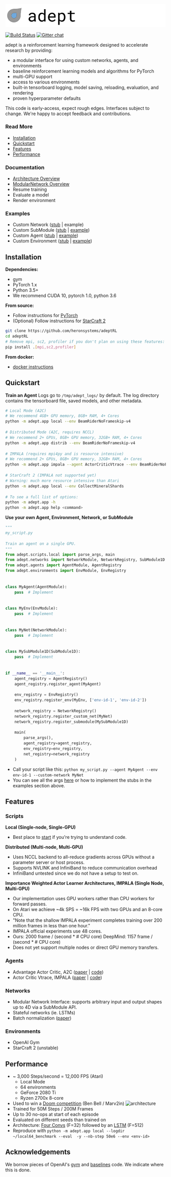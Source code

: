 ![banner](images/banner.png)

[![Build Status](http://ci.heronsystems.com:12345/buildStatus/icon?job=adeptRL/master)](http://ci.heronsystems.com:12345/job/adeptRL/job/master/)
[![Gitter chat](https://badges.gitter.im/adeptRL.png)](https://gitter.im/adeptRL/Lobby)

adept is a reinforcement learning framework designed to accelerate research 
by providing:
* a modular interface for using custom networks, agents, and environments
* baseline reinforcement learning models and algorithms for PyTorch
* multi-GPU support
* access to various environments
* built-in tensorboard logging, model saving, reloading, evaluation, and 
rendering
* proven hyperparameter defaults

This code is early-access, expect rough edges. Interfaces subject to change. 
We're happy to accept feedback and contributions.

### Read More
* [Installation](#installation)
* [Quickstart](#quickstart)
* [Features](#features)
* [Performance](#performance)

### Documentation
* [Architecture Overview](docs/api_overview.md)
* [ModularNetwork Overview](docs/modular_network.md)
* Resume training
* Evaluate a model
* Render environment

### Examples
* Custom Network ([stub](examples/custom_network_stub.py) | example)
* Custom SubModule ([stub](examples/custom_submodule_stub.py) | [example](adept/networks/net1d/lstm.py))
* Custom Agent ([stub](examples/custom_agent_stub.py) | [example](adept/agents/actor_critic.py))
* Custom Environment ([stub](examples/custom_environment_stub.py) | [example](adept/environments/openai_gym.py))

## Installation
**Dependencies:**
* gym
* PyTorch 1.x
* Python 3.5+
* We recommend CUDA 10, pytorch 1.0, python 3.6

**From source:**
* Follow instructions for [PyTorch](https://pytorch.org/)
* (Optional) Follow instructions for 
[StarCraft 2](https://github.com/Blizzard/s2client-proto#downloads)
```bash
git clone https://github.com/heronsystems/adeptRL
cd adeptRL
# Remove mpi, sc2, profiler if you don't plan on using these features:
pip install .[mpi,sc2,profiler]
```

**From docker:**
* [docker instructions](./docker/)

## Quickstart
**Train an Agent**
Logs go to `/tmp/adept_logs/` by default. The log directory contains the 
tensorboard file, saved models, and other metadata.

```bash
# Local Mode (A2C)
# We recommend 4GB+ GPU memory, 8GB+ RAM, 4+ Cores
python -m adept.app local --env BeamRiderNoFrameskip-v4

# Distributed Mode (A2C, requires NCCL)
# We recommend 2+ GPUs, 8GB+ GPU memory, 32GB+ RAM, 4+ Cores
python -m adept.app distrib --env BeamRiderNoFrameskip-v4

# IMPALA (requires mpi4py and is resource intensive)
# We recommend 2+ GPUs, 8GB+ GPU memory, 32GB+ RAM, 4+ Cores
python -m adept.app impala --agent ActorCriticVtrace --env BeamRiderNoFrameskip-v4

# StarCraft 2 (IMPALA not supported yet)
# Warning: much more resource intensive than Atari
python -m adept.app local --env CollectMineralShards

# To see a full list of options:
python -m adept.app -h
python -m adept.app help <command>
```

**Use your own Agent, Environment, Network, or SubModule**  
```python
"""
my_script.py

Train an agent on a single GPU.
"""
from adept.scripts.local import parse_args, main
from adept.networks import NetworkModule, NetworkRegistry, SubModule1D
from adept.agents import AgentModule, AgentRegistry
from adept.environments import EnvModule, EnvRegistry


class MyAgent(AgentModule):
    pass  # Implement


class MyEnv(EnvModule):
    pass  # Implement


class MyNet(NetworkModule):
    pass  # Implement


class MySubModule1D(SubModule1D):
    pass  # Implement


if __name__ == '__main__':
    agent_registry = AgentRegistry()
    agent_registry.register_agent(MyAgent)
    
    env_registry = EnvRegistry()
    env_registry.register_env(MyEnv, ['env-id-1', 'env-id-2'])
    
    network_registry = NetworkRegistry()
    network_registry.register_custom_net(MyNet)
    network_registry.register_submodule(MySubModule1D)
    
    main(
        parse_args(),
        agent_registry=agent_registry,
        env_registry=env_registry,
        net_registry=network_registry
    )
```
* Call your script like this: `python my_script.py --agent MyAgent --env 
env-id-1 --custom-network MyNet`
* You can see all the args [here](adept/scripts/local.py) or how to implement
 the stubs in the examples section above.

## Features
### Scripts
**Local (Single-node, Single-GPU)**
* Best place to [start](adept/scripts/local.py) if you're trying to understand code.

**Distributed (Multi-node, Multi-GPU)**
* Uses NCCL backend to all-reduce gradients across GPUs without a parameter 
server or host process.
* Supports NVLINK and InfiniBand to reduce communication overhead
* InfiniBand untested since we do not have a setup to test on.

**Importance Weighted Actor Learner Architectures, IMPALA (Single Node, Multi-GPU)**
* Our implementation uses GPU workers rather than CPU workers for forward 
passes.
* On Atari we achieve ~4k SPS = ~16k FPS with two GPUs and an 8-core CPU.
* "Note that the shallow IMPALA experiment completes training over 200 
million frames in less than one hour."
* IMPALA official experiments use 48 cores.
* Ours: 2000 frame / (second * # CPU core) DeepMind: 1157 frame / (second * # CPU core)
* Does not yet support multiple nodes or direct GPU memory transfers.

### Agents
* Advantage Actor Critic, A2C ([paper](https://arxiv.org/pdf/1708.05144.pdf) | [code](adept/agents/actor_critic.py))
* Actor Critic Vtrace, IMPALA ([paper](https://arxiv.org/pdf/1802.01561.pdf) | [code](https://arxiv.org/pdf/1802.01561.pdf))

### Networks
* Modular Network Interface: supports arbitrary input and output shapes up to
 4D via a SubModule API.
* Stateful networks (ie. LSTMs)
* Batch normalization ([paper](https://arxiv.org/pdf/1502.03167.pdf))

### Environments
* OpenAI Gym
* StarCraft 2 (unstable)

## Performance
* ~ 3,000 Steps/second = 12,000 FPS (Atari)
  * Local Mode
  * 64 environments
  * GeForce 2080 Ti
  * Ryzen 2700x 8-core
* Used to win a 
[Doom competition](https://www.crowdai.org/challenges/visual-doom-ai-competition-2018-track-2) 
(Ben Bell / Marv2in)
![architecture](images/benchmark.png)
* Trained for 50M Steps / 200M Frames
* Up to 30 no-ops at start of each episode
* Evaluated on different seeds than trained on
* Architecture: [Four Convs](./adept/networks/net3d/four_conv.py) (F=32) 
followed by an [LSTM](./adept/networks/net1d/lstm.py) (F=512)
* Reproduce with `python -m adept.app local --logdir ~/local64_benchmark --eval 
-y --nb-step 50e6 --env <env-id>`

## Acknowledgements
We borrow pieces of OpenAI's [gym](https://github.com/openai/gym) and 
[baselines](https://github.com/openai/baselines) code. We indicate where this
 is done.
